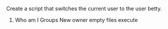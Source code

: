 Create a script that switches the current user to the user betty.
1. Who am I
Groups
New owner
empty files
execute
